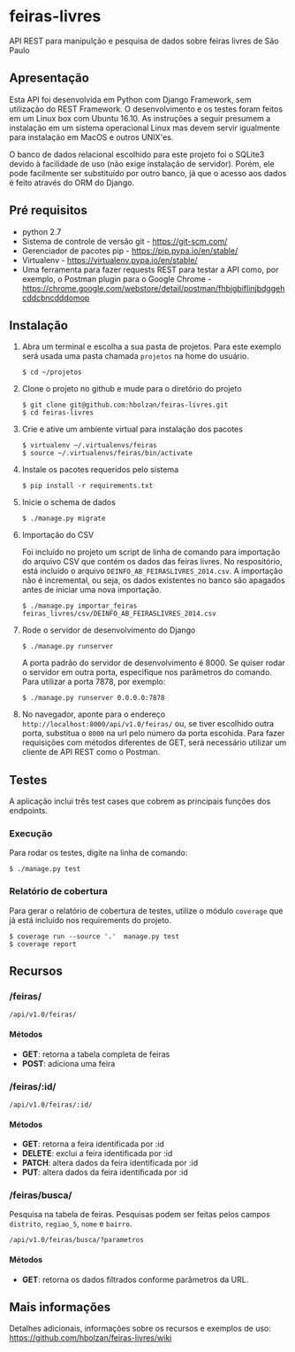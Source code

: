 # feiras-livres
API REST para manipulção e pesquisa de dados sobre feiras livres de São Paulo

## Apresentação
Esta API foi desenvolvida em Python com Django Framework, sem utilização do REST Framework. O desenvolvimento e os testes foram feitos em um Linux box com Ubuntu 16.10. As instruções a seguir presumem a instalação em um sistema operacional Linux mas devem servir igualmente para instalação em MacOS e outros UNIX'es.

O banco de dados relacional escolhido para este projeto foi o SQLite3 devido à facilidade de uso (não exige instalação de servidor). Porém, ele pode facilmente ser substituído por outro banco, já que o acesso aos dados é feito através do ORM do Django.

## Pré requisitos
* python 2.7
* Sistema de controle de versão git - https://git-scm.com/
* Gerenciador de pacotes pip - https://pip.pypa.io/en/stable/
* Virtualenv - https://virtualenv.pypa.io/en/stable/
* Uma ferramenta para fazer requests REST para testar a API como, por exemplo, o Postman plugin para o Google Chrome - https://chrome.google.com/webstore/detail/postman/fhbjgbiflinjbdggehcddcbncdddomop
  

## Instalação
1. Abra um terminal e escolha a sua pasta de projetos. Para este exemplo será usada uma pasta chamada `projetos` na home do usuário.
   ```
   $ cd ~/projetos
   ```

2. Clone o projeto no github e mude para o diretório do projeto
   ```
   $ git clone git@github.com:hbolzan/feiras-livres.git
   $ cd feiras-livres
   ```

3. Crie e ative um ambiente virtual para instalação dos pacotes
   ```
   $ virtualenv ~/.virtualenvs/feiras
   $ source ~/.virtualenvs/feiras/bin/activate
   ```

4. Instale os pacotes requeridos pelo sistema
   ```
   $ pip install -r requirements.txt
   ```

5. Inicie o schema de dados
   ```
   $ ./manage.py migrate
   ```

6. Importação do CSV

   Foi incluído no projeto um script de linha de comando para importação do arquivo CSV que contém os dados das feiras livres. No respositório, está incluído o arquivo `DEINFO_AB_FEIRASLIVRES_2014.csv`. A importação não é incremental, ou seja, os dados existentes no banco são apagados antes de iniciar uma nova importação.
   ```
   $ ./manage.py importar_feiras feiras_livres/csv/DEINFO_AB_FEIRASLIVRES_2014.csv
   ```

7. Rode o servidor de desenvolvimento do Django
   ```
   $ ./manage.py runserver
   ```
   A porta padrão do servidor de desenvolvimento é 8000. Se quiser rodar o servidor em outra porta, especifique nos parâmetros do comando. Para utilizar a porta 7878, por exemplo:
   ```
   $ ./manage.py runserver 0.0.0.0:7878
   ```
8. No navegador, aponte para o endereço `http://localhost:8000/api/v1.0/feiras/` ou, se tiver escolhido outra porta, substitua o `8000` na url pelo número da porta escohida. Para fazer requisições com métodos diferentes de GET, será necessário utilizar um cliente de API REST como o Postman.

## Testes
A aplicação inclui três test cases que cobrem as principais funções dos endpoints.

### Execução
Para rodar os testes, digite na linha de comando:
   ```
   $ ./manage.py test
   ```

### Relatório de cobertura
Para gerar o relatório de cobertura de testes, utilize o módulo `coverage` que já está incluído nos requirements do projeto.
   ```
   $ coverage run --source '.'  manage.py test
   $ coverage report
   ```


## Recursos
### /feiras/
   ```
   /api/v1.0/feiras/
   ```
#### Métodos   
* __GET__: retorna a tabela completa de feiras
* __POST__: adiciona uma feira

### /feiras/:id/
   ```
   /api/v1.0/feiras/:id/
   ```
#### Métodos   
* __GET__: retorna a feira identificada por :id
* __DELETE__: exclui a feira identificada por :id
* __PATCH__: altera dados da feira identificada por :id
* __PUT__: altera dados da feira identificada por :id 

### /feiras/busca/
Pesquisa na tabela de feiras. Pesquisas podem ser feitas pelos campos `distrito`, `regiao_5`, `nome` e `bairro`.
   ```
   /api/v1.0/feiras/busca/?parametros
   ```
#### Métodos   
* __GET__: retorna os dados filtrados conforme parâmetros da URL.


## Mais informações
Detalhes adicionais, informações sobre os recursos e exemplos de uso: https://github.com/hbolzan/feiras-livres/wiki

